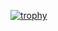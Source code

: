 [![trophy](https://github-profile-trophy.vercel.app/?Forzali=ryo-ma&theme=onedark)](https://github.com/ryo-ma/github-profile-trophy)
